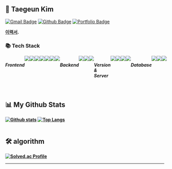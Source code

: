 <br><br>
## 👋 Taegeun Kim

<!-- [![Hits](https://hits.seeyoufarm.com/api/count/incr/badge.svg?url=https%3A%2F%2Fgithub.com%2Ftaegeun1111&count_bg=%23B3E78B&title_bg=%23555555&icon=&icon_color=%23E7E7E7&title=hits&edge_flat=false)](https://hits.seeyoufarm.com) -->

[![Gmail Badge](https://img.shields.io/badge/-taegeun4145@gmail.com-c14438?style=flat&logo=Gmail&logoColor=white&link=mailto:taegeun4145@gmail.com)](mailto:taegeun4145@gmail.com)
[![Github Badge](https://img.shields.io/badge/-taegeun1111-grey?style=flat&logo=github&logoColor=white&link=https://github.com/taegeun1111/)](https://www.github.com/taegeun1111/)
[![Portfolio Badge](https://img.shields.io/badge/portfolio-web-blue?style=flat&link=taegeun1111/)](taegeun1111/)<p align='left'><b>
[이력서](https://wind-hardboard-c59.notion.site/Kim-Tae-Geun-Porfolio-00c1c65deee846ada794beff5aa09fb3?pvs=4).

<h3>📚 Tech Stack</h3>
<div style= "display: flex;">
  
##### Frontend
<img src="https://img.shields.io/badge/HTML5-E34F26?style=flat&logo=HTML5&logoColor=white" />
<img src="https://img.shields.io/badge/CSS3-1572B6?style=flat&logo=CSS3&logoColor=white" />
<img src="https://img.shields.io/badge/JavaScript-f7df1e?style=flat&logo=JavaScript&logoColor=white" />
<img src="https://img.shields.io/badge/Typescript-3178C6?style=flat&logo=Typescript&logoColor=white" />
<img src="https://img.shields.io/badge/React-61DAFB?style=flat&logo=React&logoColor=white" />
<img src="https://img.shields.io/badge/Redux-764ABC?style=flat&logo=Redux&logoColor=white" />
<img src="https://img.shields.io/badge/Sass-CC6699?style=flat&logo=Sass&logoColor=white" />

<br>

##### Backend
<img src="https://img.shields.io/badge/Java-007396?style=flat&logo=Conda-Forge&logoColor=white"/>
<img src="https://img.shields.io/badge/Spring-6DB33F?style=flat&logo=Spring&logoColor=white"/>
<img src="https://img.shields.io/badge/SpringBoot%20SQL-6DB33F?style=flat&logo=SpringBoot&logoColor=white" />

<br>

##### Version & Server
<img src="https://img.shields.io/badge/GitHub-181717?style=flat&logo=GitHub&logoColor=white"/>
<img src="https://img.shields.io/badge/Git-F05032?style=flat&logo=Git&logoColor=white"/>
<img src="https://img.shields.io/badge/AmazonAWS-232F3E?style=flat&logo=AmazonAWS&logoColor=white" />
<img src="https://img.shields.io/badge/Firebase-FFCA28?style=flat&logo=Firebase&logoColor=white" />

<br>

##### Database
<img src="https://img.shields.io/badge/MariaDB-003545?style=flat&logo=MariaDB&logoColor=white"/>
<img src="https://img.shields.io/badge/MySQL-4479A1?style=flat&logo=MySQL&logoColor=white"/>
<img src="https://img.shields.io/badge/Oracle%20SQL-F80000?style=flat&logo=Oracle&logoColor=white" />


</div><br>
  
  
## 📊 My Github Stats

<!-- <p align=left> <img src=https://komarev.com/ghpvc/?username=taegeun1111 alt=taegeun1111 /> </p> -->

[![Github stats](https://github-readme-stats.vercel.app/api?username=taegeun1111&show_icons=true&include_all_commits=true)](https://github.com/taegeun1111/github-readme-stats)
[![Top Langs](https://github-readme-stats.vercel.app/api/top-langs/?username=taegeun1111&layout=compact)](https://github.com/taegeun1111/github-readme-stats)<br><br>

## 🛠 algorithm

[![Solved.ac Profile](http://mazassumnida.wtf/api/generate_badge?boj=taegeun1111)](https://solved.ac/taegeun1111)
<hr>
